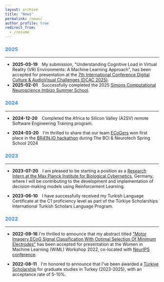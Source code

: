 ```yaml
---
layout: archive
title: "News"
permalink: /news/
author_profile: true
redirect_from:
  - /resume
---
```


### <span style="color:rgb(66, 140, 218);">2025
---
- **2025-03-19** <span style="padding-left: 10px;">
My submission, "Understanding Cognitive Load in Virtual Reality (VR) Environments: A Machine Learning Approach", has been accepted for presentation at the [7th International Conference Digital Culture & AudioVisual Challenges (DCAC 2025)](https://avarts.ionio.gr/dcac/2025/).
- **2025-02-01**  <span style="padding-left: 10px;">
Successfully completed the 2025 [Simons Computational Neuroscience Imbizo Summer School](https://imbizo.africa/archive/2025/).












### <span style="color:rgb(66, 140, 218);">2024
---
- **2024-12-20**  <span style="padding-left: 10px;">
Completed the Africa to Silicon Valley (A2SV) remote Software Engineering Training program.


- **2024-03-20**  <span style="padding-left: 10px;">
I'm thrilled to share that our team [ECoGers](https://media.licdn.com/dms/image/v2/D5622AQH3uQvEexno4A/feedshare-shrink_800/feedshare-shrink_800/0/1714577443095?e=1748476800&v=beta&t=AQyDJcU_1-Cdfi5uKAup5toaBoT990k3Dyl6-PpoDG8) won first place in the [BR41N.IO hackathon](https://www.br41n.io/Spring-School-2024) during The BCI & Neurotech Spring School 2024



### <span style="color:rgb(66, 140, 218);">2023
---
- **2023-07-20**  <span style="padding-left: 10px;">
I am pleased to be starting a position as a [Research Intern at the Max Planck Institute for Biological Cybernetics](https://www.kyb.tuebingen.mpg.de/person/129429/2549), Germany, where I will be contributing to the development and implementation of decision-making models using Reinforcement Learning.

- **2023-06-10**  <span style="padding-left: 10px;">
I have successfully received my Turkish Language Certificate at the C1 proficiency level as part of the Türkiye Scholarships International Turkish Scholars Language Program.


### <span style="color:rgb(66, 140, 218);">2022
---
- **2022-09-16** 
I'm thrilled to announce that my abstract titled ["Motor Imagery ECoG Signal Classification With Optimal Selection Of Minimum Electrodes"](https://neurips.cc/virtual/2022/57491) has been accepted for presentation at the Women in Machine Learning (WiML) Workshop 2022, co-located with [NeurIPS conference](https://neurips.cc/Conferences/2022).

- **2022-08-11**  <span style="padding-left: 10px;">
I'm honored to announce that I've been awarded a [Türkiye Scholarship](https://www.turkiyeburslari.gov.tr/) for graduate studies in Turkey (2023-2025), with an acceptance rate of 5-10%.
